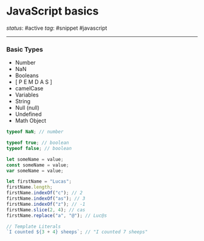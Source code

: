 # JavaScript basics

_status_: #active
_tag_: #snippet #javascript

---

### Basic Types

-   Number
-   NaN
-   Booleans
-   [ P E M D A S ]
-   camelCase
-   Variables
-   String
-   Null (null)
-   Undefined
-   Math Object

```javascript linenums="1" hl_lines="3 4"
typeof NaN; // number

typeof true; // boolean
typeof false; // boolean

let someName = value;
const someName = value;
var someName = value;

let firstName = "Lucas";
firstName.length;
firstName.indexOf("c"); // 2
firstName.indexOf("as"); // 3
firstName.indexOf("z"); // -1
firstName.slice(2, 4); // cas
firstName.replace("a", "@"); // Luc@s

// Template Literals
`I counted ${3 + 4} sheeps`; // "I counted 7 sheeps"
```
